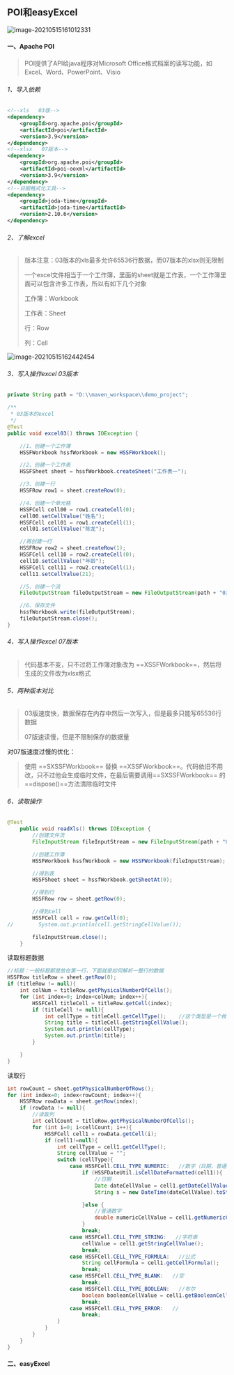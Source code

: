 ## POI和easyExcel



![image-20210515161012331](image/image-20210515161012331.png)





#### 一、Apache POI

> POI提供了API给java程序对Microsoft Office格式档案的读写功能，如Excel、Word、PowerPoint、Visio



###### 1、导入依赖

```xml
<!--xls   03版-->
<dependency>
    <groupId>org.apache.poi</groupId>
    <artifactId>poi</artifactId>
    <version>3.9</version>
</dependency>
<!--xlsx   07版本-->
<dependency>
    <groupId>org.apache.poi</groupId>
    <artifactId>poi-ooxml</artifactId>
    <version>3.9</version>
</dependency>
<!--日期格式化工具-->
<dependency>
    <groupId>joda-time</groupId>
    <artifactId>joda-time</artifactId>
    <version>2.10.6</version>
</dependency>
```

###### 2、了解excel

> 版本注意：03版本的xls最多允许65536行数据，而07版本的xlsx则无限制
>
> 一个excel文件相当于一个工作簿，里面的sheet就是工作表，一个工作簿里面可以包含许多工作表，所以有如下几个对象
>
> 工作簿：Workbook
>
> 工作表：Sheet
>
> 行：Row
>
> 列：Cell

![image-20210515162442454](image/image-20210515162442454.png)



###### 3、写入操作excel  03版本

```java
private String path = "D:\\maven_workspace\\demo_project";

/**
 * 03版本的excel
 */
@Test
public void excel03() throws IOException {

    //1、创建一个工作簿
    HSSFWorkbook hssfWorkbook = new HSSFWorkbook();

    //2、创建一个工作表
    HSSFSheet sheet = hssfWorkbook.createSheet("工作表一");

    //3、创建一行
    HSSFRow row1 = sheet.createRow(0);

    //4、创建一个单元格
    HSSFCell cell00 = row1.createCell(0);
    cell00.setCellValue("姓名");
    HSSFCell cell01 = row1.createCell(1);
    cell01.setCellValue("陈龙");

    //再创建一行
    HSSFRow row2 = sheet.createRow(1);
    HSSFCell cell10 = row2.createCell(0);
    cell10.setCellValue("年龄");
    HSSFCell cell11 = row2.createCell(1);
    cell11.setCellValue(21);

    //5、创建一个流
    FileOutputStream fileOutputStream = new FileOutputStream(path + "03.xls");

    //6、保存文件
    hssfWorkbook.write(fileOutputStream);
    fileOutputStream.close();
}
```



###### 4、写入操作excel  07版本

> 代码基本不变，只不过将工作簿对象改为 ==XSSFWorkbook==，然后将生成的文件改为xlsx格式



###### 5、两种版本对比

> 03版速度快，数据保存在内存中然后一次写入，但是最多只能写65536行数据
>
> 07版速读慢，但是不限制保存的数据量

对07版速度过慢的优化：

> 使用 ==SXSSFWorkbook== 替换 ==XSSFWorkbook==。代码依旧不用改，只不过他会生成临时文件，在最后需要调用==SXSSFWorkbook== 的==dispose()==方法清除临时文件



###### 6、读取操作

```java
@Test
    public void readXls() throws IOException {
        //创建文件流
        FileInputStream fileInputStream = new FileInputStream(path + "03.xls");

        //创建工作簿
        HSSFWorkbook hssfWorkbook = new HSSFWorkbook(fileInputStream);

        //得到表
        HSSFSheet sheet = hssfWorkbook.getSheetAt(0);

        //得到行
        HSSFRow row = sheet.getRow(0);

        //得到cell
        HSSFCell cell = row.getCell(0);
//        System.out.println(cell.getStringCellValue());

        fileInputStream.close();
    }
```



读取标题数据

```java
//标题：一般标题都是放在第一行，下面就是如何解析一整行的数据
HSSFRow titleRow = sheet.getRow(0);
if (titleRow != null){
    int colNum = titleRow.getPhysicalNumberOfCells();
    for (int index=0; index<colNum; index++){
        HSSFCell titleCell = titleRow.getCell(index);
        if (titleCell != null){
            int cellType = titleCell.getCellType();    //这个类型是一个枚举数字
            String title = titleCell.getStringCellValue();
            System.out.println(cellType);
            System.out.println(title);
        }

    }
}
```



读取行

```java
int rowCount = sheet.getPhysicalNumberOfRows();
for (int index=0; index<rowCount; index++){
    HSSFRow rowData = sheet.getRow(index);
    if (rowData != null){
        //读取列
        int cellCount = titleRow.getPhysicalNumberOfCells();
        for (int i=0; i<cellCount; i++){
            HSSFCell cell1 = rowData.getCell(i);
            if (cell1!=null){
                int cellType = cell1.getCellType();
                String cellValue = "";
                switch (cellType){
                    case HSSFCell.CELL_TYPE_NUMERIC:   //数字（日期，普通数字）
                        if (HSSFDateUtil.isCellDateFormatted(cell1)){
                            //日期
                            Date dateCellValue = cell1.getDateCellValue();
                            String s = new DateTime(dateCellValue).toString("yyyy-MM-dd HH:mm:ss");

                        }else {
                            //普通数字
                            double numericCellValue = cell1.getNumericCellValue();
                        }
                        break;
                    case HSSFCell.CELL_TYPE_STRING:   //字符串
                        cellValue = cell1.getStringCellValue();
                        break;
                    case HSSFCell.CELL_TYPE_FORMULA:   //公式
                        String cellFormula = cell1.getCellFormula();
                        break;
                    case HSSFCell.CELL_TYPE_BLANK:   //空
                        break;
                    case HSSFCell.CELL_TYPE_BOOLEAN:   //布尔
                        boolean booleanCellValue = cell1.getBooleanCellValue();
                        break;
                    case HSSFCell.CELL_TYPE_ERROR:   //
                        break;
                }
            }
        }
    }
}
```





#### 二、easyExcel
